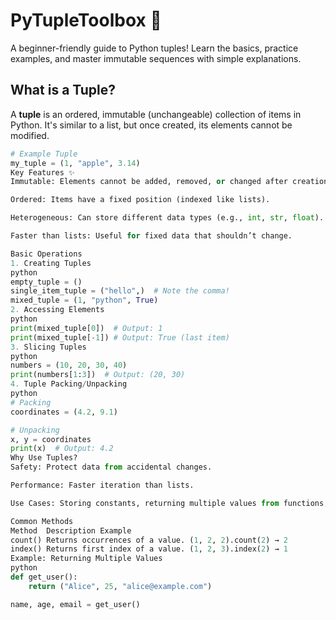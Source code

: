 # PyTupleToolbox 🐍

A beginner-friendly guide to Python tuples! Learn the basics, practice examples, and master immutable sequences with simple explanations.

## What is a Tuple?
A **tuple** is an ordered, immutable (unchangeable) collection of items in Python. It's similar to a list, but once created, its elements cannot be modified.

```python
# Example Tuple
my_tuple = (1, "apple", 3.14)
Key Features ✨
Immutable: Elements cannot be added, removed, or changed after creation.

Ordered: Items have a fixed position (indexed like lists).

Heterogeneous: Can store different data types (e.g., int, str, float).

Faster than lists: Useful for fixed data that shouldn’t change.

Basic Operations
1. Creating Tuples
python
empty_tuple = ()
single_item_tuple = ("hello",)  # Note the comma!
mixed_tuple = (1, "python", True)
2. Accessing Elements
python
print(mixed_tuple[0])  # Output: 1
print(mixed_tuple[-1]) # Output: True (last item)
3. Slicing Tuples
python
numbers = (10, 20, 30, 40)
print(numbers[1:3])  # Output: (20, 30)
4. Tuple Packing/Unpacking
python
# Packing
coordinates = (4.2, 9.1)

# Unpacking
x, y = coordinates
print(x)  # Output: 4.2
Why Use Tuples?
Safety: Protect data from accidental changes.

Performance: Faster iteration than lists.

Use Cases: Storing constants, returning multiple values from functions, dictionary keys (if hashable).

Common Methods
Method	Description	Example
count()	Returns occurrences of a value.	(1, 2, 2).count(2) → 2
index()	Returns first index of a value.	(1, 2, 3).index(2) → 1
Example: Returning Multiple Values
python
def get_user():
    return ("Alice", 25, "alice@example.com")

name, age, email = get_user()
